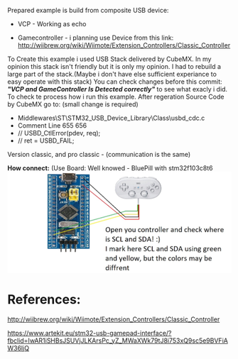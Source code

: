 Prepared example is build from composite USB device:
* VCP - Working as echo

* Gamecontroller -  i planning use Device from this link: http://wiibrew.org/wiki/Wiimote/Extension_Controllers/Classic_Controller

To Create this example i used USB Stack delivered by CubeMX. In my opinion this stack isn't friendly but it is only my opinion. I had to rebuild
a large part of the stack.(Maybe i don't have else sufficient experiance to easy operate with this stack) 
You can check changes before this commit: 
__*"VCP and GameController Is Detected correctly"*__ 
to see what exacly i did. To check te process how i run this example.
 After regeration Source Code by CubeMX go to: (small change is required)
 * Middlewares\ST\STM32_USB_Device_Library\Class\usbd_cdc.c
 * Comment Line 655 656
 * //          USBD_CtlError(pdev, req);
 * //          ret = USBD_FAIL;
 
 Version classic, and pro classic - (communication is the same)
 
**How connect:** (Use Board: Well knowed - BluePill with stm32f103c8t6
![Connections](https://github.com/trteodor/USB-Mastering-Device-and-Host-my-projects/blob/master/pictures/STM32-WiiContollerClassic%20normal%20and%20Pro%20its%20same.jpg)

# References:

http://wiibrew.org/wiki/Wiimote/Extension_Controllers/Classic_Controller


https://www.artekit.eu/stm32-usb-gamepad-interface/?fbclid=IwAR1iSHBsJSUVjJLKArsPc_yZ_MWaXWk79tJ8i753xQ9sc5e9BVFiAW36ljQ